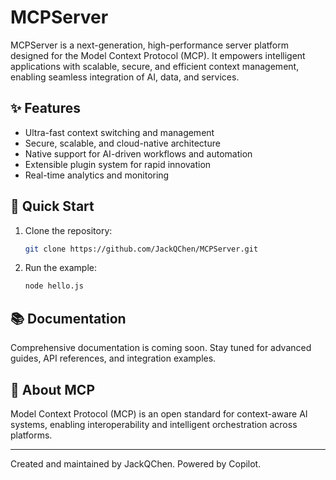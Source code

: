 # MCPServer

MCPServer is a next-generation, high-performance server platform designed for the Model Context Protocol (MCP). It empowers intelligent applications with scalable, secure, and efficient context management, enabling seamless integration of AI, data, and services.

## ✨ Features
- Ultra-fast context switching and management
- Secure, scalable, and cloud-native architecture
- Native support for AI-driven workflows and automation
- Extensible plugin system for rapid innovation
- Real-time analytics and monitoring

## 🚀 Quick Start
1. Clone the repository:
   ```sh
   git clone https://github.com/JackQChen/MCPServer.git
   ```
2. Run the example:
   ```sh
   node hello.js
   ```

## 📚 Documentation
Comprehensive documentation is coming soon. Stay tuned for advanced guides, API references, and integration examples.

## 🤖 About MCP
Model Context Protocol (MCP) is an open standard for context-aware AI systems, enabling interoperability and intelligent orchestration across platforms.

---
Created and maintained by JackQChen. Powered by Copilot.
